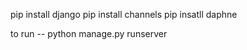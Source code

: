 pip install django 
pip install channels
pip insatll daphne


to run -- 
python manage.py runserver
